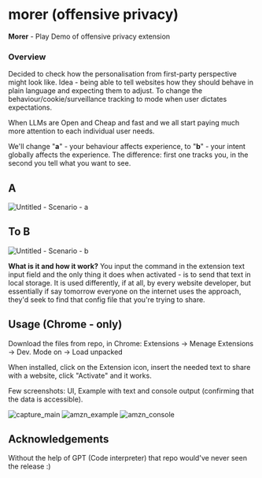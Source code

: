 # morer (offensive privacy)
**Morer** - Play Demo of offensive privacy extension

### Overview 
Decided to check how the personalisation from first-party perspective might look like. 
Idea - being able to tell websites how they should behave in plain language and expecting them to adjust. 
To change the behaviour/cookie/surveillance tracking to mode when user dictates expectations. 

When LLMs are Open and Cheap and fast and we all start paying much more attention to each individual user needs. 

We'll change "**a**" - your behaviour affects experience, to "**b**" - your intent globally affects the experience. 
The difference: first one tracks you, in the second you tell what you want to see. 

## A 
![Untitled - Scenario - a](https://github.com/plvch/morer/assets/20414836/bde0d775-0a33-448a-a702-91ad06f80ad7)
## To B 
![Untitled - Scenario - b](https://github.com/plvch/morer/assets/20414836/0fa62392-3644-4d88-98d7-bfb10e47b775)

**What is it and how it work?**
You input the command in the extension text input field and the only thing it does when activated - is to send that text in local storage. 
It is used differently, if at all, by every website developer, but essentially if say tomorrow everyone on the internet uses the approach, they'd seek to find that config file that you're trying to share. 


## Usage (Chrome - only)
Download the files from repo, in Chrome: Extensions -> Menage Extensions -> Dev. Mode on -> Load unpacked

When installed, click on the Extension icon, insert the needed text to share with a website, click "Activate" and it works. 

Few screenshots: UI, Example with text and console output (confirming that the data is accessible). 

![capture_main](https://github.com/plvch/morer/assets/20414836/435a5cc8-8405-4e33-947a-bc7d1dd8c9c3)
![amzn_example](https://github.com/plvch/morer/assets/20414836/0e4f4b4f-7462-469c-bcce-3e010b4b4da3)
![amzn_console](https://github.com/plvch/morer/assets/20414836/456ab9e8-2bad-4263-8f1b-7aac8af31910)

## Acknowledgements
Without the help of GPT (Code interpreter) that repo would've never seen the release :) 
